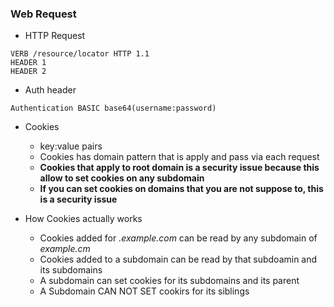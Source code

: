 ### Web Request

- HTTP Request 
```
VERB /resource/locator HTTP 1.1
HEADER 1
HEADER 2
```

- Auth header
```
Authentication BASIC base64(username:password)
```

- Cookies 
  - key:value pairs
  - Cookies has domain pattern that is apply and pass via each request 
  - **Cookies that apply to root domain is a security issue because this allow to set cookies on any subdomain**
  - **If you can set cookies on domains that you are not suppose to, this is a security issue** 
 
- How Cookies actually works 
  - Cookies added for _.example.com_ can be read by any subdomain of _example.cm_
  - Cookies added to a subdomain can be read by that subdoamin and its subdomains
  - A subdomain can set cookies for its subdomains and its parent
  - A Subdomain CAN NOT SET cookirs for its siblings 
  

